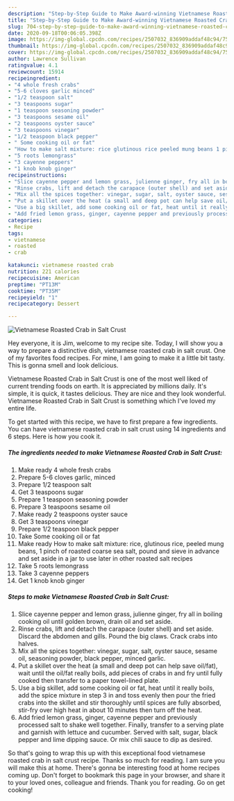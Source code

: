 ```yaml
---
description: "Step-by-Step Guide to Make Award-winning Vietnamese Roasted Crab in Salt Crust"
title: "Step-by-Step Guide to Make Award-winning Vietnamese Roasted Crab in Salt Crust"
slug: 704-step-by-step-guide-to-make-award-winning-vietnamese-roasted-crab-in-salt-crust
date: 2020-09-18T00:06:05.398Z
image: https://img-global.cpcdn.com/recipes/2507032_836909addaf48c94/751x532cq70/vietnamese-roasted-crab-in-salt-crust-recipe-main-photo.jpg
thumbnail: https://img-global.cpcdn.com/recipes/2507032_836909addaf48c94/751x532cq70/vietnamese-roasted-crab-in-salt-crust-recipe-main-photo.jpg
cover: https://img-global.cpcdn.com/recipes/2507032_836909addaf48c94/751x532cq70/vietnamese-roasted-crab-in-salt-crust-recipe-main-photo.jpg
author: Lawrence Sullivan
ratingvalue: 4.1
reviewcount: 15914
recipeingredient:
- "4 whole fresh crabs"
- "5-6 cloves garlic minced"
- "1/2 teaspoon salt"
- "3 teaspoons sugar"
- "1 teaspoon seasoning powder"
- "3 teaspoons sesame oil"
- "2 teaspoons oyster sauce"
- "3 teaspoons vinegar"
- "1/2 teaspoon black pepper"
- " Some cooking oil or fat"
- "How to make salt mixture: rice glutinous rice peeled mung beans 1 pinch of roasted coarse sea salt pound and sieve in advance and set aside in a jar to use later in other roasted salt recipes"
- "5 roots lemongrass"
- "3 cayenne peppers"
- "1 knob knob ginger"
recipeinstructions:
- "Slice cayenne pepper and lemon grass, julienne ginger, fry all in boiling cooking oil until golden brown, drain oil and set aside."
- "Rinse crabs, lift and detach the carapace (outer shell) and set aside. Discard the  abdomen and gills. Pound the big claws. Crack crabs into halves."
- "Mix all the spices together: vinegar, sugar, salt, oyster sauce, sesame oil, seasoning powder, black pepper, minced garlic."
- "Put a skillet over the heat (a small and deep pot can help save oil/fat), wait until the oil/fat really boils, add pieces of crabs in and fry until fully cooked then transfer to a paper towel-lined plate."
- "Use a big skillet, add some cooking oil or fat, heat until it really boils, add the spice mixture in step 3 in and toss evenly then pour the fried crabs into the skillet and stir thoroughly until spices are fully absorbed, stir-fry over high heat in about 10 minutes then turn off the heat."
- "Add fried lemon grass, ginger, cayenne pepper and previously processed salt to shake well together. Finally, transfer to a serving plate and garnish with lettuce and cucumber. Served with salt, sugar, black pepper and lime dipping sauce. Or mix chili sauce to dip as desired."
categories:
- Recipe
tags:
- vietnamese
- roasted
- crab

katakunci: vietnamese roasted crab 
nutrition: 221 calories
recipecuisine: American
preptime: "PT13M"
cooktime: "PT35M"
recipeyield: "1"
recipecategory: Dessert

---
```



![Vietnamese Roasted Crab in Salt Crust](https://img-global.cpcdn.com/recipes/2507032_836909addaf48c94/751x532cq70/vietnamese-roasted-crab-in-salt-crust-recipe-main-photo.jpg)

Hey everyone, it is Jim, welcome to my recipe site. Today, I will show you a way to prepare a distinctive dish, vietnamese roasted crab in salt crust. One of my favorites food recipes. For mine, I am going to make it a little bit tasty. This is gonna smell and look delicious.

Vietnamese Roasted Crab in Salt Crust is one of the most well liked of current trending foods on earth. It is appreciated by millions daily. It's simple, it is quick, it tastes delicious. They are nice and they look wonderful. Vietnamese Roasted Crab in Salt Crust is something which I've loved my entire life.




To get started with this recipe, we have to first prepare a few ingredients. You can have vietnamese roasted crab in salt crust using 14 ingredients and 6 steps. Here is how you cook it.

<!--inarticleads1-->

##### The ingredients needed to make Vietnamese Roasted Crab in Salt Crust:

1. Make ready 4 whole fresh crabs
1. Prepare 5-6 cloves garlic, minced
1. Prepare 1/2 teaspoon salt
1. Get 3 teaspoons sugar
1. Prepare 1 teaspoon seasoning powder
1. Prepare 3 teaspoons sesame oil
1. Make ready 2 teaspoons oyster sauce
1. Get 3 teaspoons vinegar
1. Prepare 1/2 teaspoon black pepper
1. Take  Some cooking oil or fat
1. Make ready How to make salt mixture: rice, glutinous rice, peeled mung beans, 1 pinch of roasted coarse sea salt, pound and sieve in advance and set aside in a jar to use later in other roasted salt recipes
1. Take 5 roots lemongrass
1. Take 3 cayenne peppers
1. Get 1 knob knob ginger




<!--inarticleads2-->

##### Steps to make Vietnamese Roasted Crab in Salt Crust:

1. Slice cayenne pepper and lemon grass, julienne ginger, fry all in boiling cooking oil until golden brown, drain oil and set aside.
1. Rinse crabs, lift and detach the carapace (outer shell) and set aside. Discard the  abdomen and gills. Pound the big claws. Crack crabs into halves.
1. Mix all the spices together: vinegar, sugar, salt, oyster sauce, sesame oil, seasoning powder, black pepper, minced garlic.
1. Put a skillet over the heat (a small and deep pot can help save oil/fat), wait until the oil/fat really boils, add pieces of crabs in and fry until fully cooked then transfer to a paper towel-lined plate.
1. Use a big skillet, add some cooking oil or fat, heat until it really boils, add the spice mixture in step 3 in and toss evenly then pour the fried crabs into the skillet and stir thoroughly until spices are fully absorbed, stir-fry over high heat in about 10 minutes then turn off the heat.
1. Add fried lemon grass, ginger, cayenne pepper and previously processed salt to shake well together. Finally, transfer to a serving plate and garnish with lettuce and cucumber. Served with salt, sugar, black pepper and lime dipping sauce. Or mix chili sauce to dip as desired.




So that's going to wrap this up with this exceptional food vietnamese roasted crab in salt crust recipe. Thanks so much for reading. I am sure you will make this at home. There's gonna be interesting food at home recipes coming up. Don't forget to bookmark this page in your browser, and share it to your loved ones, colleague and friends. Thank you for reading. Go on get cooking!

